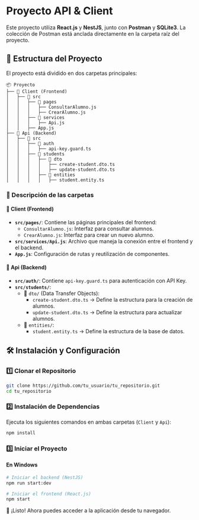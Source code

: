 # Proyecto API & Client

Este proyecto utiliza **React.js** y **NestJS**, junto con **Postman** y **SQLite3**. La colección de Postman está anclada directamente en la carpeta raíz del proyecto.

## 📂 Estructura del Proyecto

El proyecto está dividido en dos carpetas principales:

```
📦 Proyecto
├── 📂 Client (Frontend)
│   ├── 📂 src
│   │   ├── 📂 pages
│   │   │   ├── ConsultarAlumno.js
│   │   │   ├── CrearAlumno.js
│   │   ├── 📂 services
│   │   │   ├── Api.js
│   │   ├── App.js
├── 📂 Api (Backend)
│   ├── 📂 src
│   │   ├── 📂 auth
│   │   │   ├── api-key.guard.ts
│   │   ├── 📂 students
│   │   │   ├── 📂 dto
│   │   │   │   ├── create-student.dto.ts
│   │   │   │   ├── update-student.dto.ts
│   │   │   ├── 📂 entities
│   │   │   │   ├── student.entity.ts
```

### 📌 Descripción de las carpetas

#### 📁 Client (Frontend)
- **`src/pages/`**: Contiene las páginas principales del frontend:
  - `ConsultarAlumno.js`: Interfaz para consultar alumnos.
  - `CrearAlumno.js`: Interfaz para crear un nuevo alumno.
- **`src/services/Api.js`**: Archivo que maneja la conexión entre el frontend y el backend.
- **`App.js`**: Configuración de rutas y reutilización de componentes.

#### 📁 Api (Backend)
- **`src/auth/`**: Contiene `api-key.guard.ts` para autenticación con API Key.
- **`src/students/`**:
  - 📂 `dto/` (Data Transfer Objects):
    - `create-student.dto.ts` → Define la estructura para la creación de alumnos.
    - `update-student.dto.ts` → Define la estructura para actualizar alumnos.
  - 📂 `entities/`:
    - `student.entity.ts` → Define la estructura de la base de datos.

## 🛠 Instalación y Configuración

### 1️⃣ Clonar el Repositorio
```bash
git clone https://github.com/tu_usuario/tu_repositorio.git
cd tu_repositorio
```

### 2️⃣ Instalación de Dependencias
Ejecuta los siguientes comandos en ambas carpetas (`Client` y `Api`):

```bash
npm install
```

### 3️⃣ Iniciar el Proyecto

#### En **Windows**
```bash
# Iniciar el backend (NestJS)
npm run start:dev

# Iniciar el frontend (React.js)
npm start
```

🚀 ¡Listo! Ahora puedes acceder a la aplicación desde tu navegador.
